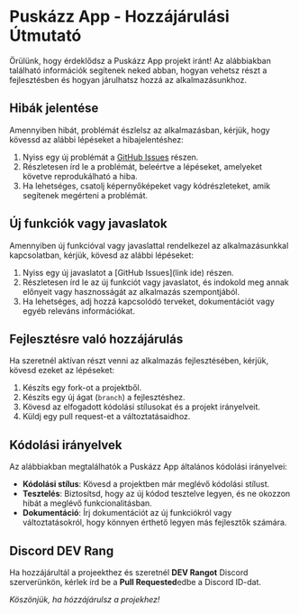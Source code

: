 # Puskázz App - Hozzájárulási Útmutató

Örülünk, hogy érdeklődsz a Puskázz App projekt iránt! Az alábbiakban található információk segítenek neked abban, hogyan vehetsz részt a fejlesztésben és hogyan járulhatsz hozzá az alkalmazásunkhoz.

## Hibák jelentése

Amennyiben hibát, problémát észlelsz az alkalmazásban, kérjük, hogy kövessd az alábbi lépéseket a hibajelentéshez:

1. Nyiss egy új problémát a [GitHub Issues](https://github.com/puskazz-app/app-code/issues/new) részen.
2. Részletesen írd le a problémát, beleértve a lépéseket, amelyeket követve reprodukálható a hiba.
3. Ha lehetséges, csatolj képernyőképeket vagy kódrészleteket, amik segítenek megérteni a problémát.

## Új funkciók vagy javaslatok

Amennyiben új funkcióval vagy javaslattal rendelkezel az alkalmazásunkkal kapcsolatban, kérjük, kövesd az alábbi lépéseket:

1. Nyiss egy új javaslatot a [GitHub Issues](link ide) részen.
2. Részletesen írd le az új funkciót vagy javaslatot, és indokold meg annak előnyeit vagy hasznosságát az alkalmazás szempontjából.
3. Ha lehetséges, adj hozzá kapcsolódó terveket, dokumentációt vagy egyéb releváns információkat.

## Fejlesztésre való hozzájárulás

Ha szeretnél aktívan részt venni az alkalmazás fejlesztésében, kérjük, kövesd ezeket az lépéseket:

1. Készíts egy fork-ot a projektből.
2. Készíts egy új ágat (`branch`) a fejlesztéshez.
3. Kövesd az elfogadott kódolási stílusokat és a projekt irányelveit.
4. Küldj egy pull request-et a változtatásaidhoz.

## Kódolási irányelvek

Az alábbiakban megtalálhatók a Puskázz App általános kódolási irányelvei:

- **Kódolási stílus**: Kövesd a projektben már meglévő kódolási stílust.
- **Tesztelés**: Biztosítsd, hogy az új kódod tesztelve legyen, és ne okozzon hibát a meglévő funkcionalitásban.
- **Dokumentáció**: Írj dokumentációt az új funkciókról vagy változtatásokról, hogy könnyen érthető legyen más fejlesztők számára.

## Discord DEV Rang
Ha hozzájárultál a projeekthez és szeretnél **DEV Rangot** Discord szerverünkön, kérlek írd be a **Pull Requested**edbe a Discord ID-dat.

*Köszönjük, ha hózzájárulsz a projekhez!*

